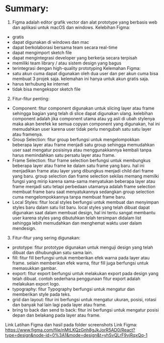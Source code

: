 # Summary:
1. Figma adalah editor grafik vector dan alat prototype yang berbasis web dan aplikasi untuk macOS dan windows.
Kelebihan Figma:
- gratis
- dapat digunakan di windows dan mac
- dapat berkolaborasi bersama team secara real-time
- dapat mengimport sketch file
- dapat mengintegrasi developer yang berkerja secara terpisah
- memiliki team library / atau sistem design yang bagus
- terintegrasi dengan high-quality prototyping
Kelemahan Figma:
- satu akun cuma dapat digunakan oleh dua user dan per akun cuma bisa membuat 3 projek saja. kelemahan ini hanya untuk akun gratis saja.
- harus terhubung ke internet
- tidak bisa mengekspor sketch file

2. Fitur-fitur penting:
- Component: fitur component digunakan untuk slicing layer atau frame sehingga bagian yang telah di slice dapat digunakan ulang. kelebihan component adalah jika component utama atau yg asli di ubah stylenya maka akan berefek ke semua copyan component yang digunakan, hal ini memudahkan user karena user tidak perlu mengubah satu satu layer atau framenya.
- Group Selection: fitur group berfungsi untuk mengelompokkan beberapa layer atau frame menjadi satu group sehingga memudahkan user saat mengatur posisinya atau menggunakkannya kembali tanpa harus memindahkan satu persatu layer atau frame.
- Frame Selection: fitur frame selection berfungsi untuk membungkus beberapa layer atau frame ke dalam satu frame yang baru. hal ini menjadikan frame atau layer yang dibungkus menjadi child dari frame yang baru. 
group selection dan frame selection sekilas memang memilki fungsi yang mirip karena sama-sama menyatukan beberapa layer atau frame menjadi satu tetapi perbedaan utamanya adalah frame selection membuat frame baru saat menyatukannya sedangkan group selection cuma mengelompokkannya tanpa membuat frame baru.
- Local Styles: fitur local styles berfungsi untuk membuat dan menyimpan styles baru dalam satu list baru. local styles yang telah dibuat dapat digunakan saat dalam membuat design, hal ini tentu sangat membantu user karena styles yang dibutuhkan telah tersimpan didalam list sehingga lebih memudahkan dan menghemat waktu user dalam mendesign.

3. Fitur-fitur yang sering digunakan:
- prototype: fitur prototype digunakan untuk menguji design yang telah dibuat dan dihubungkan satu sama lain.
- fill: fitur fill berfungsi untuk memberikan efek warna pada layer atau frame. selain memberikan efek warna, fitur fill juga berfungsi untuk memasukkan gambar.
- export: fitur export berfungsi untuk melakukan export pada design yang telah dibuat. contoh sederhana penggunaan fitur export adalah melakukan export logo.
- typography: fitur Typography berfungsi untuk mengatur dan memberikan style pada teks.
- grid dan layout: fitur ini berfungsi untuk mengatur ukuran, posisi, rotasi dan banyak hal lain lagi pada layer atau frame.
- bring to back dan send to back: fitur ini berfungsi untuk mengatur posisi depan dan belakang pada layer atau frame.
  
Link Latihan Figma dan hasil pada folder screenshots
Link Figma:
https://www.figma.com/file/nMtLKQzGnh8gJkJorR5AD0/React?type=design&node-id=0%3A1&mode=design&t=yhSvQLrF9vjRqxQq-1
